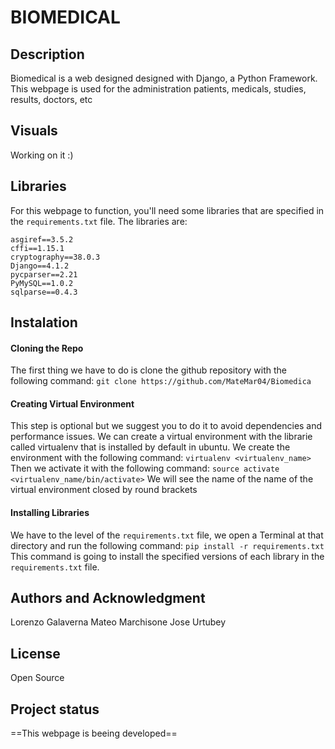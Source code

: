 # BIOMEDICAL

## Description
Biomedical is a web designed designed with Django, a Python Framework. This webpage is used for the administration patients, medicals, studies, results, doctors, etc

## Visuals
Working on it :)

## Libraries
For this webpage to function, you'll need some libraries that are specified in the ```requirements.txt``` file.
The libraries are:
```
asgiref==3.5.2
cffi==1.15.1
cryptography==38.0.3
Django==4.1.2
pycparser==2.21
PyMySQL==1.0.2
sqlparse==0.4.3
```

## Instalation

#### Cloning the Repo
The first thing we have to do is clone the github repository with the following command:
```git clone https://github.com/MateMar04/Biomedica```

#### Creating Virtual Environment
This step is optional but we suggest you to do it to avoid dependencies and performance issues.
We can create a virtual environment with the librarie called virtualenv that is installed by default in ubuntu. We create the environment with the following command:
```virtualenv <virtualenv_name>```
Then we activate it with the following command:
```source activate <virtualenv_name/bin/activate>```
We will see the name of the name of the virtual environment closed by round brackets
<blockquote class="imgur-embed-pub" lang="en" data-id="a/jAzbrrV" data-context="false" ><a href="//imgur.com/a/jAzbrrV"></a></blockquote><script async src="//s.imgur.com/min/embed.js" charset="utf-8"></script>

#### Installing Libraries
We have to the level of the ```requirements.txt``` file, we open a Terminal at that directory and run the following command:
```pip install -r requirements.txt```
This command is going to install the specified  versions of each library in the ```requirements.txt``` file. 

## Authors and Acknowledgment
Lorenzo Galaverna
Mateo Marchisone
Jose Urtubey

## License
Open Source

## Project status
==This webpage is beeing developed==